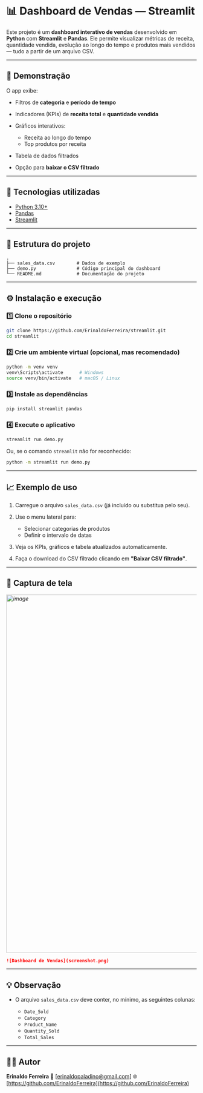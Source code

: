 # 📊 Dashboard de Vendas — Streamlit

Este projeto é um **dashboard interativo de vendas** desenvolvido em **Python** com **Streamlit** e **Pandas**.
Ele permite visualizar métricas de receita, quantidade vendida, evolução ao longo do tempo e produtos mais vendidos — tudo a partir de um arquivo CSV.

---

## 🚀 Demonstração

O app exibe:

* Filtros de **categoria** e **período de tempo**
* Indicadores (KPIs) de **receita total** e **quantidade vendida**
* Gráficos interativos:

  * Receita ao longo do tempo
  * Top produtos por receita
* Tabela de dados filtrados
* Opção para **baixar o CSV filtrado**

---

## 🧩 Tecnologias utilizadas

* [Python 3.10+](https://www.python.org/)
* [Pandas](https://pandas.pydata.org/)
* [Streamlit](https://streamlit.io/)

---

## 📂 Estrutura do projeto

```
.
├── sales_data.csv        # Dados de exemplo
├── demo.py               # Código principal do dashboard
└── README.md             # Documentação do projeto
```

---

## ⚙️ Instalação e execução

### 1️⃣ Clone o repositório

```bash
git clone https://github.com/ErinaldoFerreira/streamlit.git
cd streamlit
```

### 2️⃣ Crie um ambiente virtual (opcional, mas recomendado)

```bash
python -m venv venv
venv\Scripts\activate      # Windows
source venv/bin/activate   # macOS / Linux
```

### 3️⃣ Instale as dependências

```bash
pip install streamlit pandas
```

### 4️⃣ Execute o aplicativo

```bash
streamlit run demo.py
```

Ou, se o comando `streamlit` não for reconhecido:

```bash
python -m streamlit run demo.py
```

---

## 📈 Exemplo de uso

1. Carregue o arquivo `sales_data.csv` (já incluído ou substitua pelo seu).
2. Use o menu lateral para:

   * Selecionar categorias de produtos
   * Definir o intervalo de datas
3. Veja os KPIs, gráficos e tabela atualizados automaticamente.
4. Faça o download do CSV filtrado clicando em **"Baixar CSV filtrado"**.

---

## 📸 Captura de tela

*<img width="1903" height="947" alt="image" src="https://github.com/user-attachments/assets/f6081b5b-029f-40b4-b848-6d8aef1421c9" />*

```markdown
![Dashboard de Vendas](screenshot.png)
```

---

## 💡 Observação

* O arquivo `sales_data.csv` deve conter, no mínimo, as seguintes colunas:

  * `Date_Sold`
  * `Category`
  * `Product_Name`
  * `Quantity_Sold`
  * `Total_Sales`

---

## 🧑‍💻 Autor

**Erinaldo Ferreira**
📧 [erinaldopaladino@gmail.com]
🌐 [https://github.com/ErinaldoFerreira](https://github.com/ErinaldoFerreira)


